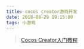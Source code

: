 ```yaml
---
title: cocos creator游戏开发
date: 2018-08-29 19:15:09
tags: 小游戏
---
```


> [Cocos Creator入门教程](http://docs.cocos.com/creator/manual/zh/getting-started/index.html)

